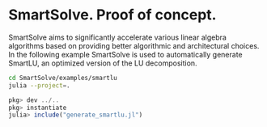 # SmartSolve. Proof of concept.

SmartSolve aims to significantly accelerate various linear algebra algorithms based on providing better algorithmic and architectural choices. In the following example SmartSolve is used to automatically generate SmartLU, an optimized version of the LU decomposition.

```bash
cd SmartSolve/examples/smartlu
julia --project=.
```

```julia
pkg> dev ../..
pkg> instantiate
julia> include("generate_smartlu.jl")
```
